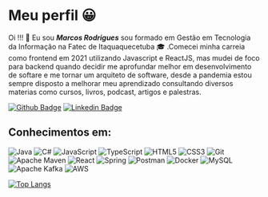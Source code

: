 # Meu perfil :grinning:

Oi !!! :wave: Eu sou ***Marcos Rodrigues*** sou formado em Gestão em Tecnologia da Informação na Fatec de Itaquaquecetuba :mortar_board: .Comecei minha carreia como frontend em 2021 utilizando Javascript e ReactJS, mas mudei de foco para backend quando decidir me aprofundar melhor em desenvolvimento de softare e me tornar um arquiteto de software, desde a pandemia estou sempre disposto a melhorar meu aprendizado consultando diversos materias como cursos, livros, podcast, artigos e palestras.

[![Github Badge](https://img.shields.io/badge/-Github-000?style=flat-square&logo=Github&logoColor=white&link=https://github.com/marcos-silva-rodrigues)](https://github.com/marcos-silva-rodrigues)
[![Linkedin Badge](https://img.shields.io/badge/-LinkedIn-blue?style=flat-square&logo=Linkedin&logoColor=white&link=https://www.linkedin.com/in/marcos-rodrigues-barros-da-silva/)](https://www.linkedin.com/in/marcos-rodrigues-barros-da-silva/)

## Conhecimentos em:
![Java](https://img.shields.io/badge/java-%23ED8B00.svg?style=for-the-badge&logo=openjdk&logoColor=white)
![C#](https://img.shields.io/badge/c%23-%23239120.svg?style=for-the-badge&logo=csharp&logoColor=white)
![JavaScript](https://img.shields.io/badge/javascript-%23323330.svg?style=for-the-badge&logo=javascript&logoColor=%23F7DF1E)
![TypeScript](https://img.shields.io/badge/typescript-%23007ACC.svg?style=for-the-badge&logo=typescript&logoColor=white)
![HTML5](https://img.shields.io/badge/html5-%23E34F26.svg?style=for-the-badge&logo=html5&logoColor=white)
![CSS3](https://img.shields.io/badge/css3-%231572B6.svg?style=for-the-badge&logo=css3&logoColor=white)
![Git](https://img.shields.io/badge/git-%23F05033.svg?style=for-the-badge&logo=git&logoColor=white)
![Apache Maven](https://img.shields.io/badge/Apache%20Maven-C71A36?style=for-the-badge&logo=Apache%20Maven&logoColor=white)
![React](https://img.shields.io/badge/react-%2320232a.svg?style=for-the-badge&logo=react&logoColor=%2361DAFB)
![Spring](https://img.shields.io/badge/spring-%236DB33F.svg?style=for-the-badge&logo=spring&logoColor=white)
![Postman](https://img.shields.io/badge/Postman-FF6C37?style=for-the-badge&logo=postman&logoColor=white)
![Docker](https://img.shields.io/badge/docker-%230db7ed.svg?style=for-the-badge&logo=docker&logoColor=white)
![MySQL](https://img.shields.io/badge/mysql-4479A1.svg?style=for-the-badge&logo=mysql&logoColor=white)
![Apache Kafka](https://img.shields.io/badge/Apache%20Kafka-000?style=for-the-badge&logo=apachekafka)
![AWS](https://img.shields.io/badge/AWS-%23FF9900.svg?style=for-the-badge&logo=amazon-aws&logoColor=white)

[![Top Langs](https://github-readme-stats.vercel.app/api/top-langs/?username=marcos-silva-rodrigues&layout=compact)](https://github.com/anuraghazra/github-readme-stats)
